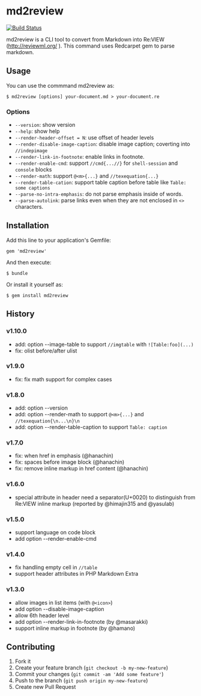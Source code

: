 # md2review

[![Build Status](https://api.travis-ci.org/takahashim/md2review.png)](https://travis-ci.org/takahashim/md2review)

md2review is a CLI tool to convert from Markdown into Re:VIEW (http://reviewml.org/ ).
This command uses Redcarpet gem to parse markdown.

## Usage

You can use the commmand md2review as:

    $ md2review [options] your-document.md > your-document.re

### Options

* `--version`: show version
* `--help`: show help
* `--render-header-offset = N`: use offset of header levels
* `--render-disable-image-caption`: disable image caption; coverting into `//indepimage`
* `--render-link-in-footnote`: enable links in footnote.
* `--render-enable-cmd`: support `//cmd{...//}` for `shell-session` and `console` blocks
* `--render-math`: support `@<m>{...}` and `//texequation{...}`
* `--render-table-cation`: support table caption before table like `Table: some captions`
* `--parse-no-intra-emphasis`: do not parse emphasis inside of words.
* `--parse-autolink`: parse links even when they are not enclosed in `<>` characters.


## Installation

Add this line to your application's Gemfile:

    gem 'md2review'

And then execute:

    $ bundle

Or install it yourself as:

    $ gem install md2review

## History

### v1.10.0
* add: option --image-table to support `//imgtable` with `![Table:foo](...)`
* fix: olist before/after ulist

### v1.9.0
* fix: fix math support for complex cases

### v1.8.0
* add: option --version
* add: option --render-math to support `@<m>{...}` and `//texequation{\n...\n}\n`
* add: option --render-table-caption to support `Table: caption`

### v1.7.0
* fix: when href in emphasis (@hanachin)
* fix: spaces before image block (@hanachin)
* fix: remove inline markup in href content (@hanachin)

### v1.6.0
* special attribute in header need a separator(U+0020) to distinguish from Re:VIEW inline markup
  (reported by @himajin315 and @yasulab)

### v1.5.0
* support language on code block
* add option --render-enable-cmd

### v1.4.0
* fix handling empty cell in `//table`
* support header attributes in PHP Markdown Extra

### v1.3.0
* allow images in list items (with `@<icon>`)
* add option --disable-image-caption
* allow 6th header level
* add option --render-link-in-footnote (by @masarakki)
* support inline markup in footnote (by @hamano)


## Contributing

1. Fork it
2. Create your feature branch (`git checkout -b my-new-feature`)
3. Commit your changes (`git commit -am 'Add some feature'`)
4. Push to the branch (`git push origin my-new-feature`)
5. Create new Pull Request
